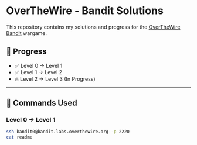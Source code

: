 # OverTheWire - Bandit Solutions

This repository contains my solutions and progress for the [OverTheWire Bandit](https://overthewire.org/wargames/bandit/) wargame.  

## 🌟 Progress  
- ✅ Level 0 → Level 1  
- ✅ Level 1 → Level 2  
- 🔥 Level 2 → Level 3 (In Progress)  

---

## 📜 Commands Used  

### **Level 0 → Level 1**  
```bash
ssh bandit0@bandit.labs.overthewire.org -p 2220
cat readme
